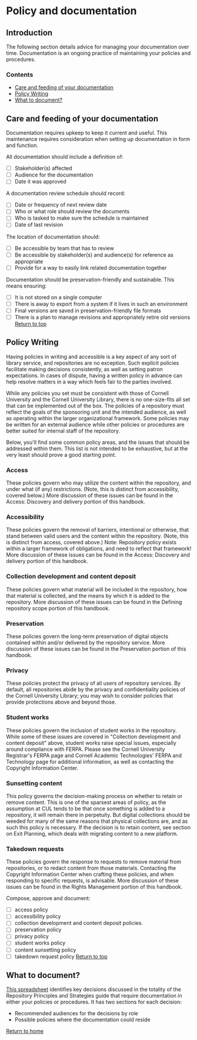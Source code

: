 # Policy and documentation

## Introduction
The following section details advice for managing your documentation over time. Documentation is an ongoing practice of maintaining your policies and procedures.

### Contents
* [Care and feeding of your documentation](#care-and-feeding-of-your-documentation)
* [Policy Writing](#policy-writing)
* [What to document?](#what-to-document)

## Care and feeding of your documentation
Documentation requires upkeep to keep it current and useful. This maintenance requires consideration when setting up documentation in form and function.

All documentation should include a definition of:
- [ ] Stakeholder(s) affected
- [ ] Audience for the documentation
- [ ] Date it was approved

A documentation review schedule should record:
- [ ] Date or frequency of next review date
- [ ] Who or what role should review the documents
- [ ] Who is tasked to make sure the schedule is maintained
- [ ] Date of last revision

The location of documentation should:
- [ ] Be accessible by team that has to review
- [ ] Be accessible by stakeholder(s) and audience(s) for reference as appropriate
- [ ] Provide for a way to easily link related documentation together

Documentation should be preservation-friendly and sustainable. This means ensuring:
- [ ] It is not stored on a single computer
- [ ] There is away to export from a system if it lives in such an environment
- [ ] Final versions are saved in preservation-friendly file formats
- [ ] There is a plan to manage revisions and appropriately retire old versions
[Return to top](#top)

## Policy Writing

Having policies in writing and accessible is a key aspect of any sort of library service, and repositories are no exception. Such explicit policies facilitate making decisions consistently, as well as setting patron expectations. In cases of dispute, having a written policy in advance can help resolve matters in a way which feels fair to the parties involved.

While any policies you set must be consistent with those of Cornell University and the Cornell University Library, there is no one-size-fits all set that can be implemented out of the box. The policies of a repository must reflect the goals of the sponsoring unit and the intended audience, as well as operating within the larger organizational framework. Some policies may be written for an external audience while other policies or procedures are better suited for internal staff of the repository.

Below, you'll find some common policy areas, and the issues that should be addressed within them. This list is not intended to be exhaustive, but at the very least should prove a good starting point.

### Access
These policies govern who may utilize the content within the repository, and under what (if any) restrictions. (Note, this is distinct from accessibility, covered below.) More discussion of these issues can be found in the Access: Discovery and delivery portion of this handbook.

### Accessibility
These policies govern the removal of barriers, intentional or otherwise, that stand between valid users and the content within the repository. (Note, this is distinct from access, covered above.) Note: Repository policy exists within a larger framework of obligations, and need to reflect that framework! More discussion of these issues can be found in the Access: Discovery and delivery portion of this handbook.

### Collection development and content deposit
These policies govern what material will be included in the repository, how that material is collected, and the means by which it is added to the repository. More discussion of these issues can be found in the Defining repository scope portion of this handbook.

### Preservation
These policies govern the long-term preservation of digital objects contained within and/or delivered by the repository service. More discussion of these issues can be found in the Preservation portion of this handbook.

### Privacy
These policies protect the privacy of all users of repository services. By default, all repositories abide by the privacy and confidentiality policies of the Cornell University Library; you may wish to consider policies that provide protections above and beyond those.

### Student works
These policies govern the inclusion of student works in the repository. While some of these issues are covered in "Collection development and content deposit" above, student works raise special issues, especially around compliance with FERPA. Please see the Cornell University Registrar's FERPA page and Cornell Academic Technologies' FERPA and Technology page for additional information, as well as contacting the Copyright Information Center.

### Sunsetting content
This policy governs the decision-making process on whether to retain or remove content. This is one of the sparsest areas of policy, as the assumption at CUL tends to be that once something is added to a repository, it will remain there in perpetuity. But digital collections should be weeded for many of the same reasons that physical collections are, and as such this policy is necessary. If the decision is to retain content, see section on Exit Planning, which deals with migrating content to a new platform.

### Takedown requests
These policies govern the response to requests to remove material from repositories, or to redact content from those materials. Contacting the Copyright Information Center when crafting these policies, and when responding to specific requests, is advisable. More discussion of these issues can be found in the Rights Management portion of this handbook.

Compose, approve and document:
- [ ] access policy
- [ ] accessibility policy
- [ ] collection development and content deposit policies.
- [ ] preservation policy
- [ ] privacy policy
- [ ] student works policy
- [ ] content sunsetting policy
- [ ] takedown request policy
[Return to top](#top)

## What to document?
[This spreadsheet](https://confluence.cornell.edu/download/attachments/352655800/Documentation_matrix.xlsx?version=2&modificationDate=1520551339000&api=v2) identifies key decisions discussed in the totality of the Repository Principles and Strategies guide that require documentation in either your policies or procedures.
It has two sections for each decision:

* Recommended audiences for the decisions by role
* Possible policies where the documentation could reside

[Return to home](index.md)
